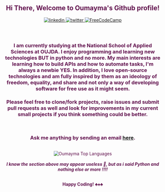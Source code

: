 <div align="center">
<h2><FONT COLOR="#61114d"> Hi There, Welcome to Oumayma's Github profile! </h2>
<a href="https://www.linkedin.com/in/oumayma-el-fahsi-b0472620a/" target="_blank">
<img src=https://img.shields.io/badge/linkedin-%2300acee.svg?color=405DE6&style=for-the-badge&logo=linkedin&logoColor=white alt=linkedin style="margin-bottom: 7px;" />
</a>
<a href="https://twitter.com/OumaymaEL_" target="_blank">
<img src=https://img.shields.io/badge/twitter-%2300acee.svg?color=1DA1F2&style=for-the-badge&logo=twitter&logoColor=white alt=twitter style="margin-bottom: 7px;" />
</a>
  <a href="https://www.freecodecamp.org/jong-oum" target="_blank">
<img src="https://img.shields.io/badge/Freecodecamp-%23123.svg?&style=for-the-badge&logo=freecodecamp&logoColor=green" alt=FreeCodeCamp style="margin-bottom: 7px;" />
</a>
<br />
<!-- <img src="https://github.com/Oumayma-EL/Oumayma-EL/blob/main/pngegg%20(1).png" alt="Oumayma's Profile Image" style="width:600px;height:450px;"> -->
<br />
<br />
  <h3>
I am currently studying at the National School of Applied Sciences at OUJDA. I enjoy programming and learning new technologies BUT in python and no more. My main interests are learning how to build APIs and how to automate tasks, I'm always a newbie YES. In addition, I love open-source technologies and am fully inspired by them as an ideology of freedom, equality, and share and not only a way of developing software for free use as it might seem.</h3>
<h3>
Please feel free to clone/fork projects, raise issues and submit pull requests as well and look for improvements in my current small projects if you think something could be better.</h3><br />
<h3>Ask me anything by sending an email <a href="mailto:oumayma.elfahsi@ump.ac.ma"><b>here</b></a>.</h3>
<br />
<img src="https://github-readme-stats.vercel.app/api/top-langs/?username=Oumayma-EL&layout=compact&theme=dark&bg_color=0A0A0A" alt="Oumayma Top Languages"/>
<br />

<br />
  <strong><i>I know the section above may appear useless 🤣, but as i said Python and nothing else or more !!!!</i></strong>
<br />
<br />

**Happy Coding!** ♣♠♣

